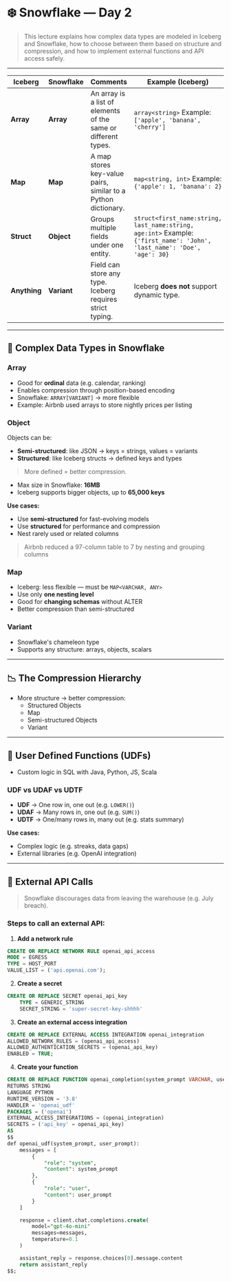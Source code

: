 # ❄️ Snowflake — Day 2

> This lecture explains how complex data types are modeled in Iceberg and Snowflake, how to choose between them based on structure and compression, and how to implement external functions and API access safely.

---

| Iceberg     | Snowflake   | Comments                                                                               | Example (Iceberg)                                               | Example (Snowflake)                                                                 |
|-------------|-------------|----------------------------------------------------------------------------------------|------------------------------------------------------------------|--------------------------------------------------------------------------------------|
| **Array**   | **Array**   | An array is a list of elements of the same or different types.                        | `array<string>` Example: `['apple', 'banana', 'cherry']`        | `ARRAY` Example: `ARRAY_CONSTRUCT('apple', 'banana', 'cherry')`                     |
| **Map**     | **Map**     | A map stores key-value pairs, similar to a Python dictionary.                         | `map<string, int>` Example: `{'apple': 1, 'banana': 2}`          | `OBJECT` as Map (or `MAP`) Example: `OBJECT_CONSTRUCT('apple', 1, 'banana', 2)`      |
| **Struct**  | **Object**  | Groups multiple fields under one entity.                                              | `struct<first_name:string, last_name:string, age:int>` Example: `{'first_name': 'John', 'last_name': 'Doe', 'age': 30}` | `OBJECT` Example: `OBJECT_CONSTRUCT('first_name', 'John', 'last_name', 'Doe', 'age', 30)` |
| **Anything**| **Variant** | Field can store any type. Iceberg requires strict typing.                             | Iceberg **does not** support dynamic type.                       | `VARIANT` Example: `ARRAY_CONSTRUCT('text', 42, OBJECT_CONSTRUCT('key', 'value'), TRUE)` |

---

## 🔄 Complex Data Types in Snowflake

### Array

- Good for **ordinal** data (e.g. calendar, ranking)
- Enables compression through position-based encoding
- Snowflake: `ARRAY[VARIANT]` → more flexible
- Example: Airbnb used arrays to store nightly prices per listing

### Object

Objects can be:

- **Semi-structured**: like JSON → keys = strings, values = variants
- **Structured**: like Iceberg structs → defined keys and types

> More defined = better compression.

- Max size in Snowflake: **16MB**
- Iceberg supports bigger objects, up to **65,000 keys**

**Use cases:**

- Use **semi-structured** for fast-evolving models
- Use **structured** for performance and compression
- Nest rarely used or related columns

> Airbnb reduced a 97-column table to 7 by nesting and grouping columns

### Map

- Iceberg: less flexible — must be `MAP<VARCHAR, ANY>`
- Use only **one nesting level**
- Good for **changing schemas** without ALTER
- Better compression than semi-structured

### Variant

- Snowflake's chameleon type
- Supports any structure: arrays, objects, scalars

---

## 📉 The Compression Hierarchy

- More structure → better compression:
  - Structured Objects
  - Map
  - Semi-structured Objects
  - Variant

---

## 💪 User Defined Functions (UDFs)

- Custom logic in SQL with Java, Python, JS, Scala

### UDF vs UDAF vs UDTF

- **UDF** → One row in, one out (e.g. `LOWER()`)
- **UDAF** → Many rows in, one out (e.g. `SUM()`)
- **UDTF** → One/many rows in, many out (e.g. stats summary)

**Use cases:**

- Complex logic (e.g. streaks, data gaps)
- External libraries (e.g. OpenAI integration)

---

## 🚨 External API Calls

> Snowflake discourages data from leaving the warehouse (e.g. July breach).

### Steps to call an external API:

1. **Add a network rule**
```sql
CREATE OR REPLACE NETWORK RULE openai_api_access
MODE = EGRESS
TYPE = HOST_PORT
VALUE_LIST = ('api.openai.com');
```

2. **Create a secret**
```sql
CREATE OR REPLACE SECRET openai_api_key
	TYPE = GENERIC_STRING
	SECRET_STRING = 'super-secret-key-shhhh'
```

3. **Create an external access integration**
```sql
CREATE OR REPLACE EXTERNAL ACCESS INTEGRATION openai_integration
ALLOWED_NETWORK_RULES = (openai_api_access)
ALLOWED_AUTHENTICATION_SECRETS = (openai_api_key)
ENABLED = TRUE;
```

4. **Create your function**
```sql
CREATE OR REPLACE FUNCTION openai_completion(system_prompt VARCHAR, user_prompt VARCHAR)
RETURNS STRING
LANGUAGE PYTHON
RUNTIME_VERSION = '3.8'
HANDLER = 'openai_udf'
PACKAGES = ('openai')
EXTERNAL_ACCESS_INTEGRATIONS = (openai_integration)
SECRETS = ('api_key' = openai_api_key)
AS
$$
def openai_udf(system_prompt, user_prompt):
    messages = [
        {
            "role": "system",
            "content": system_prompt
        },
        {
            "role": "user",
            "content": user_prompt
        }
    ]

    response = client.chat.completions.create(
        model="gpt-4o-mini"
        messages=messages,
        temperature=0.1
    )

    assistant_reply = response.choices[0].message.content
    return assistant_reply
$$;
```
